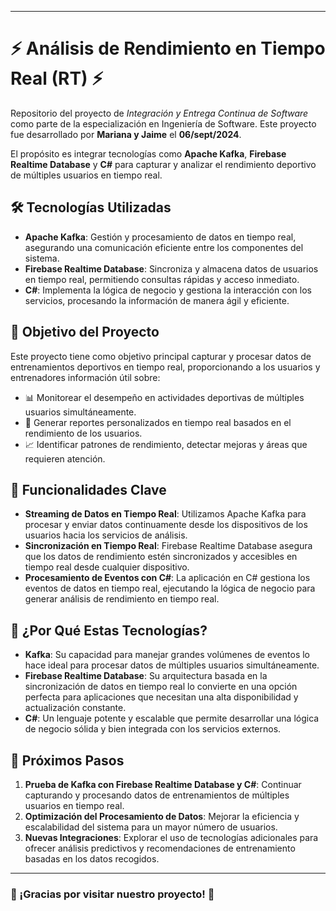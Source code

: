 
---

# ⚡ Análisis de Rendimiento en Tiempo Real (RT) ⚡ 

Repositorio del proyecto de *Integración y Entrega Continua de Software* como parte de la especialización en Ingeniería de Software. Este proyecto fue desarrollado por **Mariana y Jaime** el **06/sept/2024**.

El propósito es integrar tecnologías como **Apache Kafka**, **Firebase Realtime Database** y **C#** para capturar y analizar el rendimiento deportivo de múltiples usuarios en tiempo real.

## 🛠️ Tecnologías Utilizadas 

- **Apache Kafka**: Gestión y procesamiento de datos en tiempo real, asegurando una comunicación eficiente entre los componentes del sistema.
- **Firebase Realtime Database**: Sincroniza y almacena datos de usuarios en tiempo real, permitiendo consultas rápidas y acceso inmediato.
- **C#**: Implementa la lógica de negocio y gestiona la interacción con los servicios, procesando la información de manera ágil y eficiente.

## 🎯 Objetivo del Proyecto

Este proyecto tiene como objetivo principal capturar y procesar datos de entrenamientos deportivos en tiempo real, proporcionando a los usuarios y entrenadores información útil sobre:

- 📊 Monitorear el desempeño en actividades deportivas de múltiples usuarios simultáneamente.
- 📝 Generar reportes personalizados en tiempo real basados en el rendimiento de los usuarios.
- 📈 Identificar patrones de rendimiento, detectar mejoras y áreas que requieren atención.

## 🚀 Funcionalidades Clave 

- **Streaming de Datos en Tiempo Real**: Utilizamos Apache Kafka para procesar y enviar datos continuamente desde los dispositivos de los usuarios hacia los servicios de análisis.
- **Sincronización en Tiempo Real**: Firebase Realtime Database asegura que los datos de rendimiento estén sincronizados y accesibles en tiempo real desde cualquier dispositivo.
- **Procesamiento de Eventos con C#**: La aplicación en C# gestiona los eventos de datos en tiempo real, ejecutando la lógica de negocio para generar análisis de rendimiento en tiempo real.

## 🤖 ¿Por Qué Estas Tecnologías?

- **Kafka**: Su capacidad para manejar grandes volúmenes de eventos lo hace ideal para procesar datos de múltiples usuarios simultáneamente.
- **Firebase Realtime Database**: Su arquitectura basada en la sincronización de datos en tiempo real lo convierte en una opción perfecta para aplicaciones que necesitan una alta disponibilidad y actualización constante.
- **C#**: Un lenguaje potente y escalable que permite desarrollar una lógica de negocio sólida y bien integrada con los servicios externos.

## 📅 Próximos Pasos

1. **Prueba de Kafka con Firebase Realtime Database y C#**: Continuar capturando y procesando datos de entrenamientos de múltiples usuarios en tiempo real.
2. **Optimización del Procesamiento de Datos**: Mejorar la eficiencia y escalabilidad del sistema para un mayor número de usuarios.
3. **Nuevas Integraciones**: Explorar el uso de tecnologías adicionales para ofrecer análisis predictivos y recomendaciones de entrenamiento basadas en los datos recogidos.

---

### 🌟 ¡Gracias por visitar nuestro proyecto! 🌟


